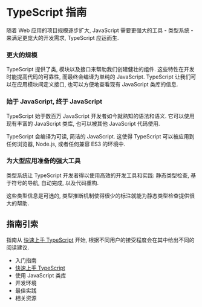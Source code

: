 # TypeScript 指南

随着 Web 应用的项目规模逐步扩大, JavaScript 需要更强大的工具 - 类型系统 - 来满足更庞大的开发需求, TypeScript 应运而生.

### 更大的规模

TypeScript 提供了类, 模块以及接口来帮助我们创建健壮的组件. 这些特性在开发时能提高代码的可靠性, 而最终会编译为单纯的 JavaScript. TypeScript 让我们可以在应用模块间定义接口, 也可以方便地查看现有 JavaScript 类库的信息.

### 始于 JavaScript, 终于 JavaScript

TypeScript 始于数百万 JavaScript 开发者如今就熟知的语法和语义. 它可以使用现有丰富的 JavaScript 类库, 也可以被其他 JavaScript 代码使用.

TypeScript 会编译为可读, 简洁的 JavaScript. 这使得 TypeScript 可以被应用到任何浏览器, Node.js, 或者任何兼容 ES3 的环境中.

### 为大型应用准备的强大工具

类型系统让 TypeScript 开发者得以使用高效的开发工具和实践: 静态类型检查, 基于符号的导航, 自动完成, 以及代码重构.

这些类型信息是可选的, 类型推断机制使得很少的标注就能为静态类型检查提供很大的帮助.

## 指南引索

指南从 [快速上手 TypeScript](入门指南/快速上手.md) 开始, 根据不同用户的接受程度会在其中给出不同的阅读建议.

- 入门指南
 - [快速上手 TypeScript](入门指南/快速上手.md)
 - 使用 JavaScript 类库
 - 开发环境
- 最佳实践
- 相关资源